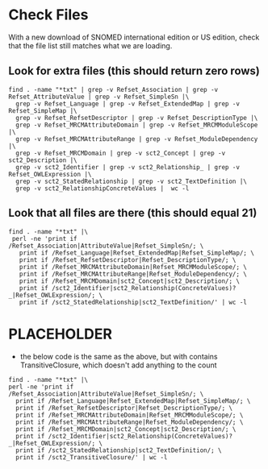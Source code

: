 # Check Files
With a new download of SNOMED international edition or US edition, check that the file list still matches what we are loading.

## Look for extra files (this should return zero rows)
```
find . -name "*txt" | grep -v Refset_Association | grep -v Refset_AttributeValue | grep -v Refset_SimpleSn |\
  grep -v Refset_Language | grep -v Refset_ExtendedMap | grep -v Refset_SimpleMap |\
  grep -v Refset_RefsetDescriptor | grep -v Refset_DescriptionType |\
  grep -v Refset_MRCMAttributeDomain | grep -v Refset_MRCMModuleScope |\
  grep -v Refset_MRCMAttributeRange | grep -v Refset_ModuleDependency |\
  grep -v Refset_MRCMDomain | grep -v sct2_Concept | grep -v sct2_Description |\
  grep -v sct2_Identifier | grep -v sct2_Relationship_ | grep -v Refset_OWLExpression |\
  grep -v sct2_StatedRelationship | grep -v sct2_TextDefinition |\
  grep -v sct2_RelationshipConcreteValues |  wc -l
```

## Look that all files are there (this should equal 21)
```
find . -name "*txt" |\
 perl -ne 'print if /Refset_Association|AttributeValue|Refset_SimpleSn/; \
   print if /Refset_Language|Refset_ExtendedMap|Refset_SimpleMap/; \
   print if /Refset_RefsetDescriptor|Refset_DescriptionType/; \
   print if /Refset_MRCMAttributeDomain|Refset_MRCMModuleScope/; \
   print if /Refset_MRCMAttributeRange|Refset_ModuleDependency/; \
   print if /Refset_MRCMDomain|sct2_Concept|sct2_Description/; \
   print if /sct2_Identifier|sct2_Relationship(ConcreteValues)?_|Refset_OWLExpression/; \
   print if /sct2_StatedRelationship|sct2_TextDefinition/' | wc -l
```

# PLACEHOLDER
* the below code is the same as the above, but with contains TransitiveClosure, which doesn't add anything to the count

```
find . -name "*txt" |\
perl -ne 'print if /Refset_Association|AttributeValue|Refset_SimpleSn/; \
  print if /Refset_Language|Refset_ExtendedMap|Refset_SimpleMap/; \
  print if /Refset_RefsetDescriptor|Refset_DescriptionType/; \
  print if /Refset_MRCMAttributeDomain|Refset_MRCMModuleScope/; \
  print if /Refset_MRCMAttributeRange|Refset_ModuleDependency/; \
  print if /Refset_MRCMDomain|sct2_Concept|sct2_Description/; \
  print if /sct2_Identifier|sct2_Relationship(ConcreteValues)?_|Refset_OWLExpression/; \
  print if /sct2_StatedRelationship|sct2_TextDefinition/; \
  print if /sct2_TransitiveClosure/' | wc -l
```